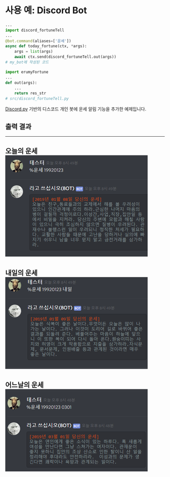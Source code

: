 # 사용 예: Discord Bot
```python
...
import discord_fortuneTell
...
@bot.command(aliases=['운세'])
async def today_fortune(ctx, *args):
    args = list(args)
    await ctx.send(discord_fortuneTell.out(args))
# my_bot에 작성된 코드
```
```python
import erumyFortune
...
def out(args):
    ...
    return res_str
# src/discord_fortuneTell.py
```
[Discord.py](https://github.com/Rapptz/discord.py) 기반의 디스코드 개인 봇에 운세 알림 기능을 추가한 예제입니다.
## 출력 결과
---
오늘의 운세  
![today](img/tdy.PNG)  
---
내일의 운세  
![tomorrow](img/tm.PNG)  
---
어느날의 운세  
![someday](img/smday.PNG)  
---
